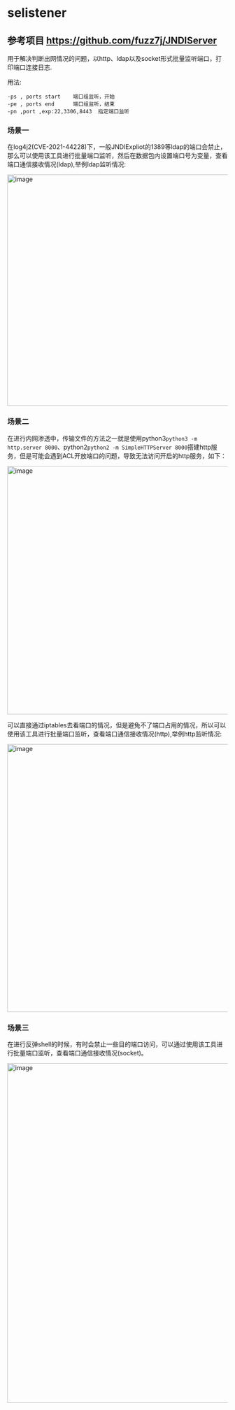 # selistener
## 参考项目 https://github.com/fuzz7j/JNDIServer

用于解决判断出网情况的问题，以http、ldap以及socket形式批量监听端口，打印端口连接日志.

用法:

```
-ps , ports start    端口组监听，开始
-pe , ports end      端口组监听，结束
-pn ,port ,exp:22,3306,8443  指定端口监听
```



### 场景一

在log4j2(CVE-2021-44228)下，一般JNDIExpliot的1389等ldap的端口会禁止，那么可以使用该工具进行批量端口监听，然后在数据包内设置端口号为变量，查看端口通信接收情况(ldap),举例ldap监听情况:

<img width="529" alt="image" src="https://user-images.githubusercontent.com/48286013/212856092-7b326382-9116-48b8-93c8-77eac229c6e7.png">


### 场景二

在进行内网渗透中，传输文件的方法之一就是使用python3`python3 -m http.server 8000`、python2`python2 -m SimpleHTTPServer 8000`搭建http服务，但是可能会遇到ACL开放端口的问题，导致无法访问开启的http服务，如下：

<img width="568" alt="image" src="https://user-images.githubusercontent.com/48286013/212814647-881e705a-5b96-4ab7-830b-ecaa2c6bf7bc.png">

可以直接通过iptables去看端口的情况，但是避免不了端口占用的情况，所以可以使用该工具进行批量端口监听，查看端口通信接收情况(http),举例http监听情况:

<img width="613" alt="image" src="https://user-images.githubusercontent.com/48286013/212856583-f43dbb7e-2ce4-446d-92d5-5c7c3da322fd.png">


### 场景三

在进行反弹shell的时候，有时会禁止一些目的端口访问，可以通过使用该工具进行批量端口监听，查看端口通信接收情况(socket)。

<img width="777" alt="image" src="https://user-images.githubusercontent.com/48286013/212856726-342c12e5-b1e9-4a6d-a47c-04b91a8785c1.png">
